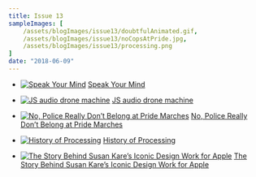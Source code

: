 ```yaml
---
title: Issue 13
sampleImages: [
    /assets/blogImages/issue13/doubtfulAnimated.gif,
    /assets/blogImages/issue13/noCopsAtPride.jpg,
    /assets/blogImages/issue13/processing.png
]
date: "2018-06-09"
---
```


* [![Speak Your Mind](/assets/blogImages/issue13/doubtfulAnimated.gif "Animated typographic treatment of the word 'Doubtful'")](https://speakyourmind.squarespace.com/create)
[Speak Your Mind](https://speakyourmind.squarespace.com/create)

* [![JS audio drone machine](/assets/blogImages/issue13/droneMachine.png "Visualization of node relationships")](https://healingcodes.under-construction.club/)
[JS audio drone machine](https://healingcodes.under-construction.club/)

* [![No, Police Really Don’t Belong at Pride Marches](/assets/blogImages/issue13/noCopsAtPride.jpg "Protesters holding a pink banner that reads 'THERE ARE NO QUEER FRIENDLY COPS'")](https://intomore.com/impact/no-police-really-dont-belong-at-pride-marches)
[No, Police Really Don’t Belong at Pride Marches](https://intomore.com/impact/no-police-really-dont-belong-at-pride-marches)

* [![History of Processing](/assets/blogImages/issue13/processing.png "Screenshot of an early version of Processing")](https://medium.com/processing-foundation/a-modern-prometheus-59aed94abe85)
[History of Processing](https://medium.com/processing-foundation/a-modern-prometheus-59aed94abe85)

* [![The Story Behind Susan Kare’s Iconic Design Work for Apple](/assets/blogImages/issue13/macGlyphChart.jpg "Grid of Susan Kare's Macintosh icons")](https://www.milanote.com/the-work/the-story-behind-susan-kares-iconic-design-work-for-apple)
[The Story Behind Susan Kare’s Iconic Design Work for Apple](https://www.milanote.com/the-work/the-story-behind-susan-kares-iconic-design-work-for-apple)

